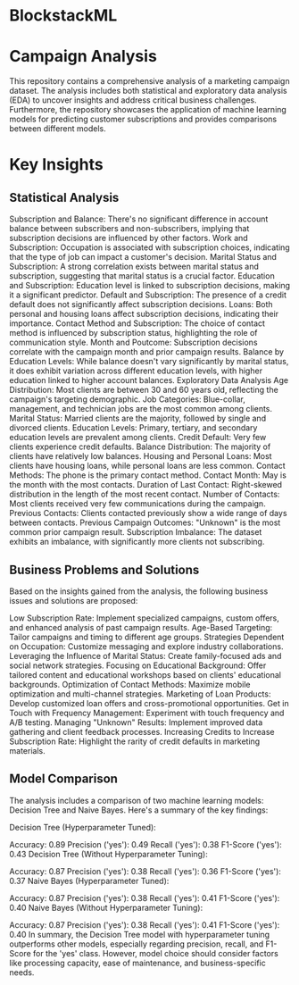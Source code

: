 # BlockstackML

# Campaign Analysis
This repository contains a comprehensive analysis of a marketing campaign dataset. The analysis includes both statistical and exploratory data analysis (EDA) to uncover insights and address critical business challenges. Furthermore, the repository showcases the application of machine learning models for predicting customer subscriptions and provides comparisons between different models.

# Key Insights
## Statistical Analysis

Subscription and Balance: There's no significant difference in account balance between subscribers and non-subscribers, implying that subscription decisions are influenced by other factors.
Work and Subscription: Occupation is associated with subscription choices, indicating that the type of job can impact a customer's decision.
Marital Status and Subscription: A strong correlation exists between marital status and subscription, suggesting that marital status is a crucial factor.
Education and Subscription: Education level is linked to subscription decisions, making it a significant predictor.
Default and Subscription: The presence of a credit default does not significantly affect subscription decisions.
Loans: Both personal and housing loans affect subscription decisions, indicating their importance.
Contact Method and Subscription: The choice of contact method is influenced by subscription status, highlighting the role of communication style.
Month and Poutcome: Subscription decisions correlate with the campaign month and prior campaign results.
Balance by Education Levels: While balance doesn't vary significantly by marital status, it does exhibit variation across different education levels, with higher education linked to higher account balances.
Exploratory Data Analysis
Age Distribution: Most clients are between 30 and 60 years old, reflecting the campaign's targeting demographic.
Job Categories: Blue-collar, management, and technician jobs are the most common among clients.
Marital Status: Married clients are the majority, followed by single and divorced clients.
Education Levels: Primary, tertiary, and secondary education levels are prevalent among clients.
Credit Default: Very few clients experience credit defaults.
Balance Distribution: The majority of clients have relatively low balances.
Housing and Personal Loans: Most clients have housing loans, while personal loans are less common.
Contact Methods: The phone is the primary contact method.
Contact Month: May is the month with the most contacts.
Duration of Last Contact: Right-skewed distribution in the length of the most recent contact.
Number of Contacts: Most clients received very few communications during the campaign.
Previous Contacts: Clients contacted previously show a wide range of days between contacts.
Previous Campaign Outcomes: "Unknown" is the most common prior campaign result.
Subscription Imbalance: The dataset exhibits an imbalance, with significantly more clients not subscribing.

## Business Problems and Solutions
Based on the insights gained from the analysis, the following business issues and solutions are proposed:

Low Subscription Rate: Implement specialized campaigns, custom offers, and enhanced analysis of past campaign results.
Age-Based Targeting: Tailor campaigns and timing to different age groups.
Strategies Dependent on Occupation: Customize messaging and explore industry collaborations.
Leveraging the Influence of Marital Status: Create family-focused ads and social network strategies.
Focusing on Educational Background: Offer tailored content and educational workshops based on clients' educational backgrounds.
Optimization of Contact Methods: Maximize mobile optimization and multi-channel strategies.
Marketing of Loan Products: Develop customized loan offers and cross-promotional opportunities.
Get in Touch with Frequency Management: Experiment with touch frequency and A/B testing.
Managing "Unknown" Results: Implement improved data gathering and client feedback processes.
Increasing Credits to Increase Subscription Rate: Highlight the rarity of credit defaults in marketing materials.

## Model Comparison
The analysis includes a comparison of two machine learning models: Decision Tree and Naive Bayes. Here's a summary of the key findings:

Decision Tree (Hyperparameter Tuned):

Accuracy: 0.89
Precision ('yes'): 0.49
Recall ('yes'): 0.38
F1-Score ('yes'): 0.43
Decision Tree (Without Hyperparameter Tuning):

Accuracy: 0.87
Precision ('yes'): 0.38
Recall ('yes'): 0.36
F1-Score ('yes'): 0.37
Naive Bayes (Hyperparameter Tuned):

Accuracy: 0.87
Precision ('yes'): 0.38
Recall ('yes'): 0.41
F1-Score ('yes'): 0.40
Naive Bayes (Without Hyperparameter Tuning):

Accuracy: 0.87
Precision ('yes'): 0.38
Recall ('yes'): 0.41
F1-Score ('yes'): 0.40
In summary, the Decision Tree model with hyperparameter tuning outperforms other models, especially regarding precision, recall, and F1-Score for the 'yes' class. However, model choice should consider factors like processing capacity, ease of maintenance, and business-specific needs.
  
